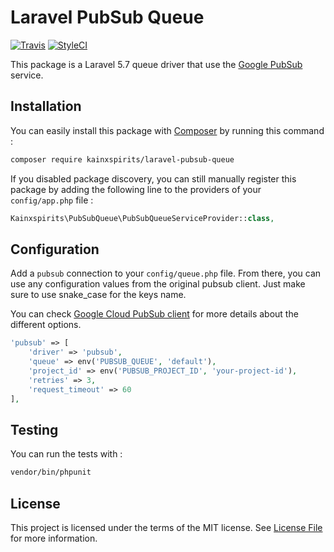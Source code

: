 # Laravel PubSub Queue

[![Travis](https://img.shields.io/travis/kainxspirits/laravel-pubsub-queue.svg)](https://github.com/kainxspirits/laravel-pubsub-queue)
[![StyleCI](https://styleci.io/repos/131718560/shield)](https://styleci.io/repos/131718560)

This package is a Laravel 5.7 queue driver that use the [Google PubSub](https://github.com/GoogleCloudPlatform/google-cloud-php-pubsub) service.

## Installation

You can easily install this package with [Composer](https://getcomposer.org) by running this command :

```bash
composer require kainxspirits/laravel-pubsub-queue
```

If you disabled package discovery, you can still manually register this package by adding the following line to the providers of your `config/app.php` file :

```php
Kainxspirits\PubSubQueue\PubSubQueueServiceProvider::class,
```

## Configuration

Add a `pubsub` connection to your `config/queue.php` file. From there, you can use any configuration values from the original pubsub client. Just make sure to use snake_case for the keys name.

You can check [Google Cloud PubSub client](http://googlecloudplatform.github.io/google-cloud-php/#/docs/google-cloud/v0.62.0/pubsub/pubsubclient?method=__construct) for more details about the different options.

```php
'pubsub' => [
    'driver' => 'pubsub',
    'queue' => env('PUBSUB_QUEUE', 'default'),
    'project_id' => env('PUBSUB_PROJECT_ID', 'your-project-id'),
    'retries' => 3,
    'request_timeout' => 60
],
```

## Testing

You can run the tests with :

```bash
vendor/bin/phpunit
```

## License

This project is licensed under the terms of the MIT license. See [License File](LICENSE) for more information.
